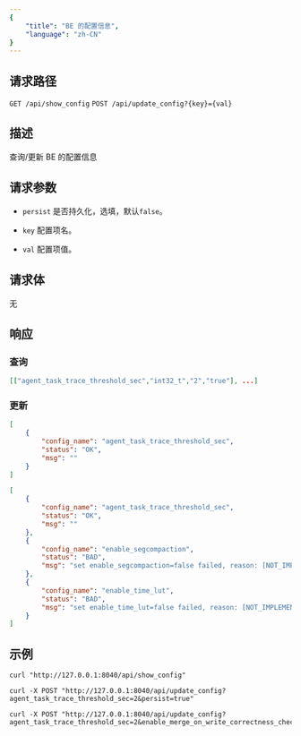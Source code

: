 ```yaml
---
{
    "title": "BE 的配置信息",
    "language": "zh-CN"
}
---
```


<!-- 
Licensed to the Apache Software Foundation (ASF) under one
or more contributor license agreements.  See the NOTICE file
distributed with this work for additional information
regarding copyright ownership.  The ASF licenses this file
to you under the Apache License, Version 2.0 (the
"License"); you may not use this file except in compliance
with the License.  You may obtain a copy of the License at

  http://www.apache.org/licenses/LICENSE-2.0

Unless required by applicable law or agreed to in writing,
software distributed under the License is distributed on an
"AS IS" BASIS, WITHOUT WARRANTIES OR CONDITIONS OF ANY
KIND, either express or implied.  See the License for the
specific language governing permissions and limitations
under the License.
-->



## 请求路径

`GET /api/show_config`
`POST /api/update_config?{key}={val}`

## 描述

查询/更新 BE 的配置信息

## 请求参数

* `persist`
    是否持久化，选填，默认`false`。

* `key`
    配置项名。

* `val`
    配置项值。        

## 请求体

无

## 响应

### 查询

```json
[["agent_task_trace_threshold_sec","int32_t","2","true"], ...]
```

### 更新
```json
[
    {
        "config_name": "agent_task_trace_threshold_sec",
        "status": "OK",
        "msg": ""
    }
]
```

```json
[
    {
        "config_name": "agent_task_trace_threshold_sec",
        "status": "OK",
        "msg": ""
    },
    {
        "config_name": "enable_segcompaction",
        "status": "BAD",
        "msg": "set enable_segcompaction=false failed, reason: [NOT_IMPLEMENTED_ERROR]'enable_segcompaction' is not support to modify."
    },
    {
        "config_name": "enable_time_lut",
        "status": "BAD",
        "msg": "set enable_time_lut=false failed, reason: [NOT_IMPLEMENTED_ERROR]'enable_time_lut' is not support to modify."
    }
]
```
## 示例


```shell
curl "http://127.0.0.1:8040/api/show_config"
```

```shell
curl -X POST "http://127.0.0.1:8040/api/update_config?agent_task_trace_threshold_sec=2&persist=true"

```

```shell
curl -X POST "http://127.0.0.1:8040/api/update_config?agent_task_trace_threshold_sec=2&enable_merge_on_write_correctness_check=true&persist=true"
```